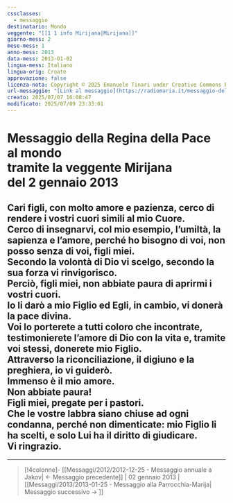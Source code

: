 ```yaml
---
cssclasses:
  - messaggio
destinatario: Mondo
veggente: "[[1 1 info Mirijana|Mirijana]]"
giorno-mess: 2
mese-mess: 1
anno-mess: 2013
data-mess: 2013-01-02
lingua-mess: Italiano
lingua-orig: Croato
approvazione: false
licenza-nota: Copyright © 2025 Emanuele Tinari under Creative Commons BY-NC-SA 4.0 https://creativecommons.org/licenses/by-nc-sa/4.0/
url-messaggio: "[Link al messaggio](https://radiomaria.it/messaggio-del-2-gennaio-2013/)"
creato: 2025/07/07 16:08:47
modificato: 2025/07/09 23:33:01
---
```


# Messaggio della Regina della Pace<br>al mondo<br>tramite la veggente Mirijana<br>del 2 gennaio 2013

## Cari figli, con molto amore e pazienza, cerco di rendere i vostri cuori simili al mio Cuore.<br>Cerco di insegnarvi, col mio esempio, l’umiltà, la sapienza e l’amore, perché ho bisogno di voi, non posso senza di voi, figli miei.<br>Secondo la volontà di Dio vi scelgo, secondo la sua forza vi rinvigorisco.<br>Perciò, figli miei, non abbiate paura di aprirmi i vostri cuori.<br>Io li darò a mio Figlio ed Egli, in cambio, vi donerà la pace divina.<br>Voi lo porterete a tutti coloro che incontrate, testimonierete l’amore di Dio con la vita e, tramite voi stessi, donerete mio Figlio.<br>Attraverso la riconciliazione, il digiuno e la preghiera, io vi guiderò.<br>Immenso è il mio amore.<br>Non abbiate paura!<br>Figli miei, pregate per i pastori.<br>Che le vostre labbra siano chiuse ad ogni condanna, perché non dimenticate: mio Figlio li ha scelti, e solo Lui ha il diritto di giudicare.<br>Vi ringrazio.

***

> [!4colonne]- [[Messaggi/2012/2012-12-25 - Messaggio annuale a Jakov| ← Messaggio precedente]] | 02 gennaio 2013 | [[Messaggi/2013/2013-01-25 - Messaggio alla Parrocchia-Marija| Messaggio successivo → ]]